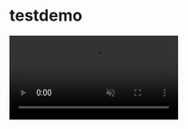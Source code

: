 # testdemo


<div><video controls src="https://txmov2.a.kwimgs.com/upic/2022/04/16/18/BMjAyMjA0MTYxODIyMjlfODY5MjA3OTcxXzcyMjA4NjkyNTcwXzJfMw==_b_B8058cec0dfd774392294cbd8ba600884.mp4" muted="false"></video></div>

